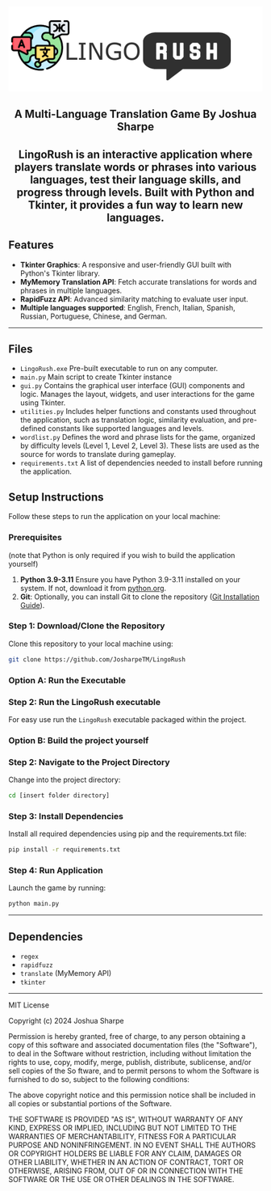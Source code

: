 <div align="center">
  <img src="gfx/logo_title.png" alt="Lingo Rush">
  <h2>A Multi-Language Translation Game By Joshua Sharpe</h2>
  <h2>LingoRush is an interactive application where players translate words or phrases into various languages, test their language skills, and progress through levels. Built with Python and Tkinter, it provides a fun way to learn new languages.</h2>
</div>

## Features
- **Tkinter Graphics**: A responsive and user-friendly GUI built with Python's Tkinter library.
-  **MyMemory Translation API**: Fetch accurate translations for words and phrases in multiple languages.
-  **RapidFuzz API**: Advanced similarity matching to evaluate user input.
- **Multiple languages supported**: English, French, Italian, Spanish, Russian, Portuguese, Chinese, and German.
---
## Files
- ```LingoRush.exe``` Pre-built executable to run on any computer.
- ```main.py``` Main script to create Tkinter instance
- ```gui.py``` Contains the graphical user interface (GUI) components and logic. Manages the layout, widgets, and user interactions for the game using Tkinter.
- ```utilities.py``` Includes helper functions and constants used throughout the application, such as translation logic, similarity evaluation, and pre-defined constants like supported languages and levels.
- ```wordlist.py``` Defines the word and phrase lists for the game, organized by difficulty levels (Level 1, Level 2, Level 3). These lists are used as the source for words to translate during gameplay.
- ```requirements.txt``` A list of dependencies needed to install before running the application.

## Setup Instructions
Follow these steps to run the application on your local machine:

### Prerequisites
(note that Python is only required if you wish to build the application yourself)
1. **Python 3.9-3.11** Ensure you have Python 3.9-3.11 installed on your system. If not, download it from [python.org](https://www.python.org/downloads/).
2. **Git**: Optionally, you can install Git to clone the repository ([Git Installation Guide](https://git-scm.com/book/en/v2/Getting-Started-Installing-Git)).

### Step 1: Download/Clone the Repository
Clone this repository to your local machine using:
```bash
git clone https://github.com/JosharpeTM/LingoRush
```
### Option A: Run the Executable
### Step 2: Run the LingoRush executable
For easy use run the ```LingoRush``` executable packaged within the project.

### Option B: Build the project yourself
### Step 2: Navigate to the Project Directory
Change into the project directory:
```bash
cd [insert folder directory]
```
### Step 3: Install Dependencies
Install all required dependencies using pip and the requirements.txt file:
```bash
pip install -r requirements.txt
```
### Step 4: Run Application
Launch the game by running:
```bash
python main.py
```
---
## Dependencies
- ```regex```
- ```rapidfuzz```
- ```translate``` (MyMemory API)
- ```tkinter```
---

MIT License

Copyright (c) 2024 Joshua Sharpe

Permission is hereby granted, free of charge, to any person obtaining a copy
of this software and associated documentation files (the "Software"), to deal
in the Software without restriction, including without limitation the rights
to use, copy, modify, merge, publish, distribute, sublicense, and/or sell
copies of the So
ftware, and to permit persons to whom the Software is
furnished to do so, subject to the following conditions:

The above copyright notice and this permission notice shall be included in all
copies or substantial portions of the Software.

THE SOFTWARE IS PROVIDED "AS IS", WITHOUT WARRANTY OF ANY KIND, EXPRESS OR
IMPLIED, INCLUDING BUT NOT LIMITED TO THE WARRANTIES OF MERCHANTABILITY,
FITNESS FOR A PARTICULAR PURPOSE AND NONINFRINGEMENT. IN NO EVENT SHALL THE
AUTHORS OR COPYRIGHT HOLDERS BE LIABLE FOR ANY CLAIM, DAMAGES OR OTHER
LIABILITY, WHETHER IN AN ACTION OF CONTRACT, TORT OR OTHERWISE, ARISING FROM,
OUT OF OR IN CONNECTION WITH THE SOFTWARE OR THE USE OR OTHER DEALINGS IN THE
SOFTWARE.




